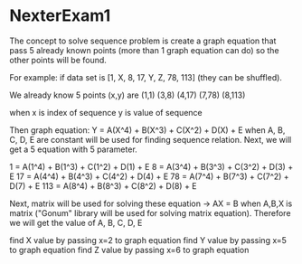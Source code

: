 # NexterExam1

The concept to solve sequence problem is create a graph equation that pass 5 already known points 
(more than 1 graph equation can do) so the other points will be found.

For example:
if data set is [1, X, 8, 17, Y, Z, 78, 113] (they can be shuffled).

We already know 5 points (x,y) are
(1,1)
(3,8)
(4,17)
(7,78)
(8,113)

when x is index of sequence
     y is value of sequence
     
Then graph equation: Y = A(X^4) + B(X^3) + C(X^2) + D(X) + E 
when A, B, C, D, E are constant will be used for finding sequence relation.
Next, we will get a 5 equation with 5 parameter.

1   = A(1^4) + B(1^3) + C(1^2) + D(1) + E
8   = A(3^4) + B(3^3) + C(3^2) + D(3) + E
17  = A(4^4) + B(4^3) + C(4^2) + D(4) + E
78  = A(7^4) + B(7^3) + C(7^2) + D(7) + E
113 = A(8^4) + B(8^3) + C(8^2) + D(8) + E

Next, matrix will be used for solving these equation -> AX = B 
when A,B,X is matrix ("Gonum" library will be used for solving matrix equation).
Therefore we will get the value of A, B, C, D, E

find X value by passing x=2 to graph equation
find Y value by passing x=5 to graph equation
find Z value by passing x=6 to graph equation
